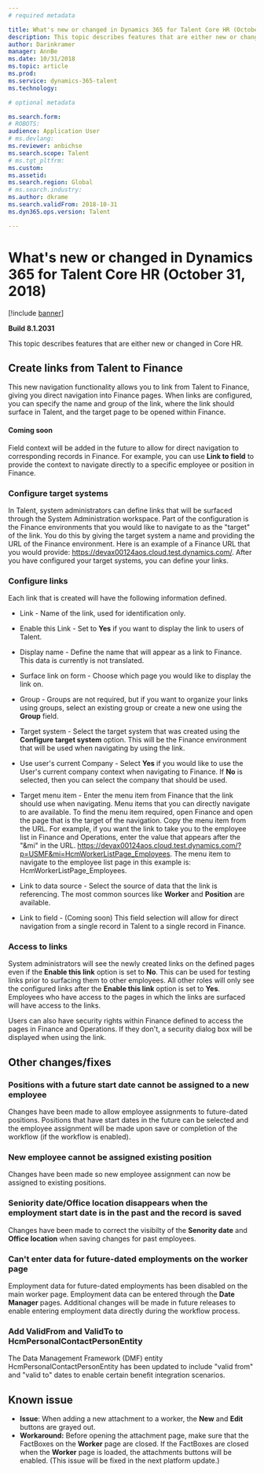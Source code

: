 ```yaml
---
# required metadata

title: What's new or changed in Dynamics 365 for Talent Core HR (October 31, 2018)
description: This topic describes features that are either new or changed in Microsoft Dynamics 365 for Talent Core HR.
author: Darinkramer
manager: AnnBe
ms.date: 10/31/2018
ms.topic: article
ms.prod: 
ms.service: dynamics-365-talent
ms.technology: 

# optional metadata

ms.search.form: 
# ROBOTS: 
audience: Application User
# ms.devlang: 
ms.reviewer: anbichse
ms.search.scope: Talent
# ms.tgt_pltfrm: 
ms.custom: 
ms.assetid: 
ms.search.region: Global
# ms.search.industry: 
ms.author: dkrame
ms.search.validFrom: 2018-10-31
ms.dyn365.ops.version: Talent

---
```

# What's new or changed in Dynamics 365 for Talent Core HR (October 31, 2018)

[!include [banner](includes/banner.md)]

**Build 8.1.2031**

This topic describes features that are either new or changed in Core HR.

## Create links from Talent to Finance
This new navigation functionality allows you to link from Talent to Finance, giving you direct navigation into Finance pages. When links are configured, you can specify the name and group of the link, where the link should surface in Talent, and the target page to be opened within Finance.

#### Coming soon
Field context will be added in the future to allow for direct navigation to corresponding records in Finance. For example, you can use **Link to field** to provide the context to navigate directly to a specific employee or position in Finance.

### Configure target systems

In Talent, system administrators can define links that will be surfaced through the System Administration workspace. Part of the configuration is the Finance environments that you would like to navigate to as the "target" of the link. You do this by giving the target system a name and providing the URL of the Finance environment. Here is an example of a Finance URL that you would provide: https://devax00124aos.cloud.test.dynamics.com/. After you have configured your target systems,  you can define your links.

### Configure links

Each link that is created will have the following information defined.

- Link - Name of the link, used for identification only.

- Enable this Link - Set to **Yes** if you want to display the link to users of Talent.

- Display name - Define the name that will appear as a link to Finance. This data is currently is not translated.

- Surface link on form - Choose which page you would like to display the link on.

- Group - Groups are not required, but if you want to organize your links using groups, select an existing group or create a new one using the **Group** field.

- Target system - Select the target system that was created using the **Configure target system** option. This will be the Finance environment that will be used when navigating by using the link.

- Use user's current Company - Select **Yes** if you would like to use the User's current company context when navigating to Finance. If **No** is selected, then you can select the company that should be used.

- Target menu item - Enter the menu item from Finance that the link should use when navigating. Menu items that you can directly navigate to are available. To find the menu item required, open Finance and open the page that is the target of the navigation. Copy the menu item from the URL. For example, if you want the link to take you to the employee list in Finance and Operations, enter the value that appears after the "&mi" in the URL. https://devax00124aos.cloud.test.dynamics.com/?p=USMF&mi=HcmWorkerListPage_Employees. The menu item to navigate to the employee list page in this example is: HcmWorkerListPage_Employees.

- Link to data source - Select the source of data that the link is referencing. The most common sources like **Worker** and **Position** are available.

- Link to field - (Coming soon) This field selection will allow for direct navigation from a single record in Talent to a single record in Finance.

### Access to links

System administrators will see the newly created links on the defined pages even if the **Enable this link** option is set to **No**. This can be used for testing links prior to surfacing them to other employees. All other roles will only see the configured links after the **Enable this link** option is set to **Yes**. Employees who have access to the pages in which the links are surfaced will have access to the links.

Users can also have security rights within Finance defined to access the pages in Finance and Operations. If they don't, a security dialog box will be displayed when using the link.


## Other changes/fixes

### Positions with a future start date cannot be assigned to a new employee

Changes have been made to allow employee assignments to future-dated positions. Positions that have start dates in the future can be selected and the employee assignment will be made upon save or completion of the workflow (if the workflow is enabled).

### New employee cannot be assigned existing position

Changes have been made so new employee assignment can now be assigned to existing positions.

### Seniority date/Office location disappears when the employment start date is in the past and the record is saved

Changes have been made to correct the visibilty of the **Senority date** and **Office location** when saving changes for past employees.

### Can't enter data for future-dated employments on the worker page

Employment data for future-dated employments has been disabled on the main worker page. Employment data can be entered through the **Date Manager** pages. Additional changes will be made in future releases to enable entering employment data directly during the workflow process.

### Add ValidFrom and ValidTo to HcmPersonalContactPersonEntity

The Data Management Framework (DMF) entity HcmPersonalContactPersonEntity has been updated to include "valid from" and "valid to" dates to enable certain benefit integration scenarios. 

## Known issue
- **Issue**: When adding a new attachment to a worker, the **New** and **Edit** buttons are grayed out. 
- **Workaround:** Before opening the attachment page, make sure that the FactBoxes on the **Worker** page are closed. If the FactBoxes are closed when the **Worker** page is loaded, the attachments buttons will be enabled. (This issue will be fixed in the next platform update.)
